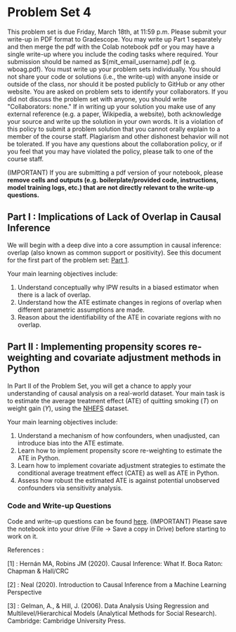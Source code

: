 # Problem Set 4

This problem set is due Friday, March 18th, at 11:59 p.m. Please submit your write-up in PDF format to Gradescope. You may write up Part 1 separately and then merge the pdf with the Colab notebook pdf or you may have a single write-up where you include the coding tasks where required. Your submission should be named as ${mit_email_username}.pdf (e.g. wboag.pdf). You must write up your problem sets individually. You should not share your code or solutions (i.e., the write-up) with anyone inside or outside of the class, nor should it be posted publicly to GitHub or any other website. You are asked on problem sets to identify your collaborators. If you did not discuss the problem set with anyone, you should write "Collaborators: none." If in writing up your solution you make use of any external reference (e.g. a paper, Wikipedia, a website), both acknowledge your source and write up the solution in your own words. It is a violation of this policy to submit a problem solution that you cannot orally explain to a member of the course staff. Plagiarism and other dishonest behavior will not be tolerated. If you have any questions about the collaboration policy, or if you feel that you may have violated the policy, please talk to one of the course staff.

(IMPORTANT) If you are submitting a pdf version of your notebook, please **remove cells and outputs (e.g. boilerplate/provided code, instructions, model training logs, etc.) that are not directly relevant to the write-up questions.**

## Part I : Implications of Lack of Overlap in Causal Inference
We will begin with a deep dive into a core assumption in causal inference: overlap (also known as common support or positivity). See this document for the first part of the problem set: [Part 1](./6871-ps4-part1.pdf).

Your main learning objectives include: 
1. Understand conceptually why IPW results in a biased estimator when there is a lack of overlap. 
2. Understand how the ATE estimate changes in regions of overlap when different parametric assumptions are made.
3. Reason about the identifiability of the ATE in covariate regions with no overlap.

## Part II : Implementing propensity scores re-weighting and covariate adjustment methods in Python

In Part II of the Problem Set, you will get a chance to apply your understanding of causal analysis on a real-world dataset. Your main task is to estimate the average treatment effect (ATE) of quitting smoking ($T$) on weight gain ($Y$), using the [NHEFS](https://wwwn.cdc.gov/nchs/nhanes/nhefs/default.aspx/) dataset. 

Your main learning objectives include:
1. Understand a mechanism of how confounders, when unadjusted, can introduce bias into the ATE estimate. 
2. Learn how to implement propensity score re-weighting to estimate the ATE in Python.
3. Learn how to implement covariate adjustment strategies to estimate the conditional average treatment effect (CATE) as well as ATE in Python.
4. Assess how robust the estimated ATE is against potential unobserved confounders via sensitivity analysis. 

### Code and Write-up Questions
Code and write-up questions can be found [here](https://colab.research.google.com/drive/1StClzgknVBwCBp_kPue7W1Km4nwWs3uv?usp=sharing). (IMPORTANT) Please save the notebook into your drive (File -> Save a copy in Drive) before starting to work on it.

References :

[1] : Hernán MA, Robins JM (2020). Causal Inference: What If. Boca Raton: Chapman & Hall/CRC

[2] : Neal (2020). Introduction to Causal Inference from a Machine Learning Perspective

[3] : Gelman, A., & Hill, J. (2006). Data Analysis Using Regression and Multilevel/Hierarchical Models (Analytical Methods for Social Research). Cambridge: Cambridge University Press.
